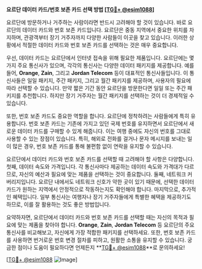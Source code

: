 **요르단 데이터 카드/번호 보존 카드 선택 방법 [[TG💪+ @esim1088](https://t.me/s/esim1088)]**

요르단에 방문하거나 거주하는 사람이라면 반드시 고려해야 할 것이 있습니다. 바로 요르단의 데이터 카드와 번호 보존 카드입니다. 요르단은 중동 지역에서 중요한 위치를 차지하며, 관광객부터 장기 거주자까지 다양한 사람들이 이곳을 찾고 있습니다. 이러한 상황에서 적절한 데이터 카드와 번호 보존 카드를 선택하는 것은 매우 중요합니다.

우선, 데이터 카드는 요르단에서 인터넷 접속을 위해 필요한 제품입니다. 요르단에는 몇 가지 주요 통신사가 있으며, 각각의 통신사는 다양한 데이터 패키지를 제공합니다. 예를 들어, **Orange**, **Zain**, 그리고 **Jordan Telecom** 등이 대표적인 통신사들입니다. 이 통신사들은 일일 패키지, 주간 패키지, 그리고 월간 패키지를 제공하며, 사용자의 필요에 따라 선택할 수 있습니다. 만약 짧은 기간 동안 요르단을 방문한다면 일일 또는 주간 패키지를 추천합니다. 하지만 장기 거주자는 월간 패키지를 선택하는 것이 더 경제적일 수 있습니다.

또한, 번호 보존 카드도 중요한 역할을 합니다. 요르단에 정착하려는 사람들에게 특히 유용합니다. 번호 보존 카드는 기존에 가지고 있던 국제 번호를 유지하면서 요르단에서 새로운 데이터 카드를 구매할 수 있게 해줍니다. 이는 여행 중에도 자신의 번호를 그대로 사용할 수 있는 장점이 있습니다. 특히, 해외로 전화를 걸거나 문자 메시지를 보내는 일이 많은 경우, 번호 보존 카드를 통해 불편함 없이 연락을 유지할 수 있습니다.

요르단에서 데이터 카드와 번호 보존 카드를 선택할 때 고려해야 할 사항은 다양합니다. 첫째, 데이터 속도와 가격입니다. 각 통신사마다 제공하는 데이터 속도와 가격대가 다르므로, 자신의 예산과 필요에 맞는 제품을 선택하는 것이 중요합니다. 둘째, 네트워크 커버리지입니다. 요르단 내에서도 네트워크 신호가 약한 곳이 있기 때문에, 선택한 데이터 카드가 원하는 지역에서 안정적으로 작동하는지도 확인해야 합니다. 마지막으로, 추가적인 혜택입니다. 일부 통신사는 여행자나 장기 거주자들에게 특별한 혜택을 제공하기도 하므로, 이를 잘 활용하는 것도 좋은 방법입니다.

요약하자면, 요르단에서 데이터 카드와 번호 보존 카드를 선택할 때는 자신의 목적과 필요에 맞는 제품을 찾아야 합니다. **Orange**, **Zain**, **Jordan Telecom** 등 요르단의 주요 통신사를 비교해보고, 자신에게 가장 적합한 패키지를 선택하세요. 또한, 번호 보존 카드를 사용하면 번거로운 번호 변경 절차를 피하고, 원활한 소통을 유지할 수 있습니다. 궁금한 점이나 도움이 필요하다면 언제든지 **[TG💪+ @esim1088](https://t.me/s/esim1088)**로 문의하세요!

[[TG💪+ @esim1088](https://t.me/s/esim1088) ![Image](https://i.postimg.cc/Y0z9fWf4/image.png)]